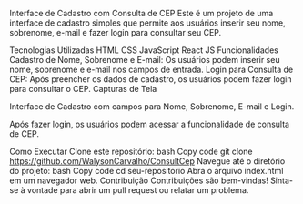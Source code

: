 Interface de Cadastro com Consulta de CEP
Este é um projeto de uma interface de cadastro simples que permite aos usuários inserir seu nome, sobrenome, e-mail e fazer login para consultar seu CEP.

Tecnologias Utilizadas
HTML
CSS
JavaScript
React JS
Funcionalidades
Cadastro de Nome, Sobrenome e E-mail: Os usuários podem inserir seu nome, sobrenome e e-mail nos campos de entrada.
Login para Consulta de CEP: Após preencher os dados de cadastro, os usuários podem fazer login para consultar o CEP.
Capturas de Tela

Interface de Cadastro com campos para Nome, Sobrenome, E-mail e Login.


Após fazer login, os usuários podem acessar a funcionalidade de consulta de CEP.

Como Executar
Clone este repositório:
bash
Copy code
git clone https://github.com/WalysonCarvalho/ConsultCep
Navegue até o diretório do projeto:
bash
Copy code
cd seu-repositorio
Abra o arquivo index.html em um navegador web.
Contribuição
Contribuições são bem-vindas! Sinta-se à vontade para abrir um pull request ou relatar um problema.
